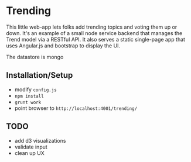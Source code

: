 # Trending

This little web-app lets folks add trending topics and voting them up or down. It's an example of a small node service backend that manages the Trend model via a RESTful API. It also serves a static single-page app that uses Angular.js and bootstrap to display the UI.

The datastore is mongo


## Installation/Setup

- modify `config.js`
- `npm install`
- `grunt work`
- point browser to `http://localhost:4001/trending/`


## TODO

- add d3 visualizations
- validate input
- clean up UX

